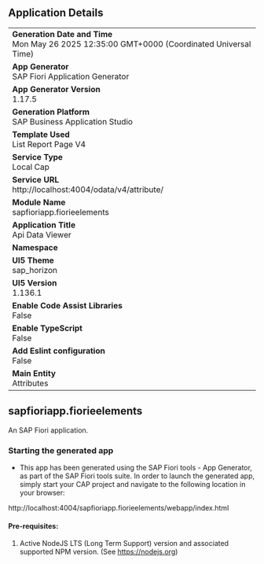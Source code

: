 ## Application Details
|               |
| ------------- |
|**Generation Date and Time**<br>Mon May 26 2025 12:35:00 GMT+0000 (Coordinated Universal Time)|
|**App Generator**<br>SAP Fiori Application Generator|
|**App Generator Version**<br>1.17.5|
|**Generation Platform**<br>SAP Business Application Studio|
|**Template Used**<br>List Report Page V4|
|**Service Type**<br>Local Cap|
|**Service URL**<br>http://localhost:4004/odata/v4/attribute/|
|**Module Name**<br>sapfioriapp.fiorieelements|
|**Application Title**<br>Api Data Viewer|
|**Namespace**<br>|
|**UI5 Theme**<br>sap_horizon|
|**UI5 Version**<br>1.136.1|
|**Enable Code Assist Libraries**<br>False|
|**Enable TypeScript**<br>False|
|**Add Eslint configuration**<br>False|
|**Main Entity**<br>Attributes|

## sapfioriapp.fiorieelements

An SAP Fiori application.

### Starting the generated app

-   This app has been generated using the SAP Fiori tools - App Generator, as part of the SAP Fiori tools suite.  In order to launch the generated app, simply start your CAP project and navigate to the following location in your browser:

http://localhost:4004/sapfioriapp.fiorieelements/webapp/index.html

#### Pre-requisites:

1. Active NodeJS LTS (Long Term Support) version and associated supported NPM version.  (See https://nodejs.org)


